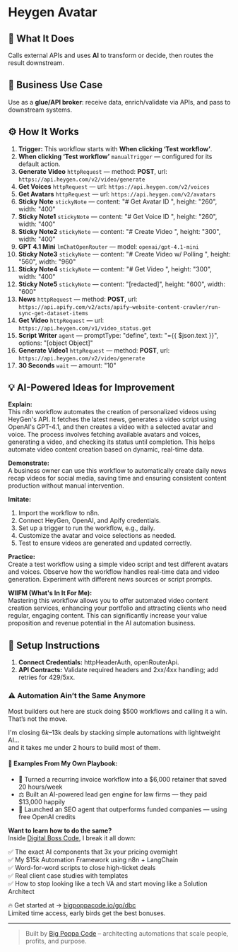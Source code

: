 # Heygen Avatar
## 🚀 What It Does
Calls external APIs and uses **AI** to transform or decide, then routes the result downstream.

## 💼 Business Use Case
Use as a **glue/API broker**: receive data, enrich/validate via APIs, and pass to downstream systems.

## ⚙️ How It Works
1. **Trigger:** This workflow starts with **When clicking ‘Test workflow’**.
2. **When clicking ‘Test workflow’** `manualTrigger` — configured for its default action.
3. **Generate Video** `httpRequest` — method: **POST**, url: `https://api.heygen.com/v2/video/generate`
4. **Get Voices** `httpRequest` — url: `https://api.heygen.com/v2/voices`
5. **Get Avatars** `httpRequest` — url: `https://api.heygen.com/v2/avatars`
6. **Sticky Note** `stickyNote` — content: "# Get Avatar ID
", height: "260", width: "400"
7. **Sticky Note1** `stickyNote` — content: "# Get Voice ID
", height: "260", width: "400"
8. **Sticky Note2** `stickyNote` — content: "# Create Video
", height: "300", width: "400"
9. **GPT 4.1 Mini** `lmChatOpenRouter` — model: `openai/gpt-4.1-mini`
10. **Sticky Note3** `stickyNote` — content: "# Create Video w/ Polling
", height: "560", width: "960"
11. **Sticky Note4** `stickyNote` — content: "# Get Video
", height: "300", width: "400"
12. **Sticky Note5** `stickyNote` — content: "[redacted]", height: "600", width: "600"
13. **News** `httpRequest` — method: **POST**, url: `https://api.apify.com/v2/acts/apify~website-content-crawler/run-sync-get-dataset-items`
14. **Get Video** `httpRequest` — url: `https://api.heygen.com/v1/video_status.get`
15. **Script Writer** `agent` — promptType: "define", text: "={{ $json.text }}", options: "[object Object]"
16. **Generate Video1** `httpRequest` — method: **POST**, url: `https://api.heygen.com/v2/video/generate`
17. **30 Seconds** `wait` — amount: "10"

## 💡 AI-Powered Ideas for Improvement
**Explain:**  
This n8n workflow automates the creation of personalized videos using HeyGen's API. It fetches the latest news, generates a video script using OpenAI's GPT-4.1, and then creates a video with a selected avatar and voice. The process involves fetching available avatars and voices, generating a video, and checking its status until completion. This helps automate video content creation based on dynamic, real-time data.

**Demonstrate:**  
A business owner can use this workflow to automatically create daily news recap videos for social media, saving time and ensuring consistent content production without manual intervention.

**Imitate:**  
1. Import the workflow to n8n.
2. Connect HeyGen, OpenAI, and Apify credentials.
3. Set up a trigger to run the workflow, e.g., daily.
4. Customize the avatar and voice selections as needed.
5. Test to ensure videos are generated and updated correctly.

**Practice:**  
Create a test workflow using a simple video script and test different avatars and voices. Observe how the workflow handles real-time data and video generation. Experiment with different news sources or script prompts.

**WIIFM (What's In It For Me):**  
Mastering this workflow allows you to offer automated video content creation services, enhancing your portfolio and attracting clients who need regular, engaging content. This can significantly increase your value proposition and revenue potential in the AI automation business.

## 🔧 Setup Instructions
1. **Connect Credentials:** httpHeaderAuth, openRouterApi.
2. **API Contracts:** Validate required headers and 2xx/4xx handling; add retries for 429/5xx.

### ⚠️ Automation Ain’t the Same Anymore

Most builders out here are stuck doing $500 workflows and calling it a win.  
That’s not the move.  

I'm closing $6k–$13k deals by stacking simple automations with lightweight AI...  
and it takes me under 2 hours to build most of them.

#### 🧠 Examples From My Own Playbook:
- 🔁 Turned a recurring invoice workflow into a $6,000 retainer that saved 20 hours/week  
- ⚖️ Built an AI-powered lead gen engine for law firms — they paid $13,000 happily  
- 🚀 Launched an SEO agent that outperforms funded companies — using free OpenAI credits  

**Want to learn how to do the same?**  
Inside [Digital Boss Code](https://bigpoppacode.io/go/dbc), I break it all down:

✅ The exact AI components that 3x your pricing overnight  
✅ My $15k Automation Framework using n8n + LangChain  
✅ Word-for-word scripts to close high-ticket deals  
✅ Real client case studies with templates  
✅ How to stop looking like a tech VA and start moving like a Solution Architect  

🔥 Get started at → [bigpoppacode.io/go/dbc](https://bigpoppacode.io/go/dbc)  
Limited time access, early birds get the best bonuses.

---
> Built by [Big Poppa Code](https://bigpoppacode.io) – architecting automations that scale people, profits, and purpose.
